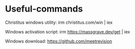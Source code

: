 # Useful-commands

Christitus windows utility: irm christitus.com/win | iex

Windows activation script: irm https://massgrave.dev/get | iex

Windows download: https://github.com/meetrevision
